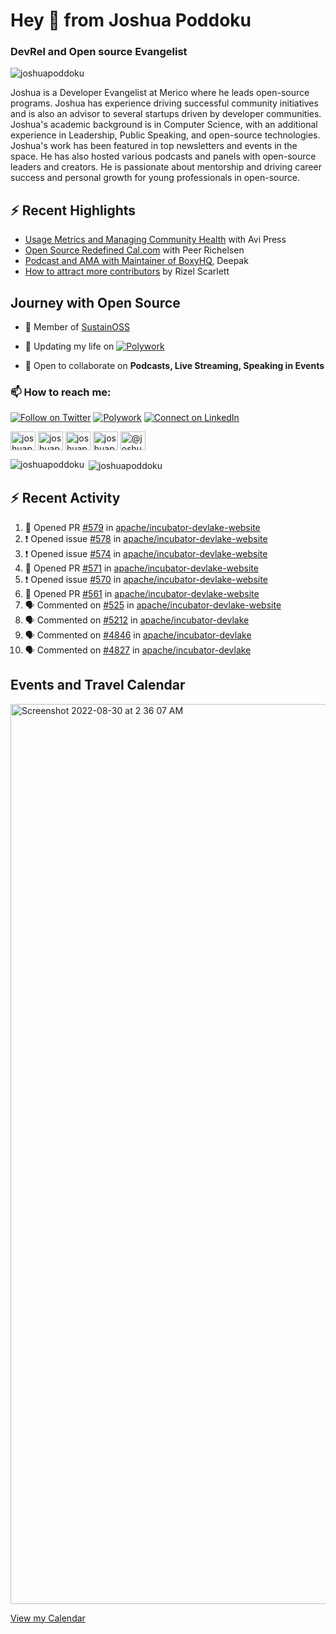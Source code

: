 <h1 align="left">Hey 👋 from Joshua Poddoku</h1>
<h3 align="left">DevRel and Open source Evangelist</h3>

<p align="left"> <img src="https://komarev.com/ghpvc/?username=joshuapoddoku&label=Profile%20views&color=0e75b6&style=flat" alt="joshuapoddoku" /> </p>

Joshua is a Developer Evangelist at Merico where he leads open-source programs. Joshua has experience driving successful community initiatives and is also an advisor to several startups driven by developer communities. Joshua's academic background is in Computer Science, with an additional experience in Leadership, Public Speaking, and open-source technologies. Joshua's work has been featured in top newsletters and events in the space. He has also hosted various podcasts and panels with open-source leaders and creators. He is passionate about mentorship and driving career success and personal growth for young professionals in open-source.

## :zap: Recent Highlights

- [Usage Metrics and Managing Community Health](https://www.youtube.com/watch?v=9-F_2GslGiE) with Avi Press
- [Open Source Redefined Cal.com](https://www.youtube.com/watch?v=HQ9jYOFfCg0) with Peer Richelsen
- [Podcast and AMA with Maintainer of BoxyHQ](https://www.youtube.com/watch?v=SCCBjOSLsK0), Deepak 
- [How to attract more contributors](https://www.youtube.com/watch?v=j-DjYOt6gOs) by Rizel Scarlett

## Journey with Open Source

- 🌱 Member of [SustainOSS](https://discourse.sustainoss.org/u/joshuapoddoku/summary)

- 📝 Updating my life on [![Polywork](https://img.shields.io/badge/--polywork?label=Polywork&logo=Polywork&style=social)](https://www.polywork.com/joshuapod)
 
- 💬 Open to collaborate on **Podcasts, Live Streaming, Speaking in Events**

### 📫 How to reach me:

[![Follow on Twitter](https://img.shields.io/badge/--twitter?label=Twitter&logo=Twitter&style=social)](https://twitter.com/JoshuaPoddoku)  [![Polywork](https://img.shields.io/badge/--polywork?label=Polywork&logo=Polywork&style=social)](https://www.polywork.com/joshuapod) [![Connect on LinkedIn](https://img.shields.io/badge/--linkedin?label=LinkedIn&logo=LinkedIn&style=social)](https://www.linkedin.com/in/joshuapod)


<p align="left">
<a href="https://codepen.io/joshuapoddoku" target="blank"><img align="center" src="https://cdn.jsdelivr.net/npm/simple-icons@3.0.1/icons/codepen.svg" alt="joshuapoddoku" height="30" width="40" /></a>
<a href="https://dev.to/joshuapoddoku" target="blank"><img align="center" src="https://cdn.jsdelivr.net/npm/simple-icons@3.0.1/icons/dev-dot-to.svg" alt="joshuapoddoku" height="30" width="40" /></a>
<a href="https://codesandbox.com/joshuapoddoku" target="blank"><img align="center" src="https://cdn.jsdelivr.net/npm/simple-icons@3.0.1/icons/codesandbox.svg" alt="joshuapoddoku" height="30" width="40" /></a>
<a href="https://instagram.com/the_wittymentor" target="blank"><img align="center" src="https://cdn.jsdelivr.net/npm/simple-icons@3.0.1/icons/instagram.svg" alt="joshuapoddoku" height="30" width="40" /></a>
<a href="https://medium.com/@joshuapod" target="blank"><img align="center" src="https://cdn.jsdelivr.net/npm/simple-icons@3.0.1/icons/medium.svg" alt="@joshuapod" height="30" width="40" /></a>
</p>


<p><img align="left" src="https://github-readme-stats.vercel.app/api/top-langs?username=joshuapoddoku&show_icons=true&locale=en&layout=compact" alt="joshuapoddoku" /></p>

<p>&nbsp;<img align="center" src="https://github-readme-stats.vercel.app/api?username=joshuapoddoku&show_icons=true&locale=en" alt="joshuapoddoku" /></p>

## :zap: Recent Activity

<!--START_SECTION:activity-->
1. 💪 Opened PR [#579](https://github.com/apache/incubator-devlake-website/pull/579) in [apache/incubator-devlake-website](https://github.com/apache/incubator-devlake-website)
2. ❗ Opened issue [#578](https://github.com/apache/incubator-devlake-website/issues/578) in [apache/incubator-devlake-website](https://github.com/apache/incubator-devlake-website)
3. ❗ Opened issue [#574](https://github.com/apache/incubator-devlake-website/issues/574) in [apache/incubator-devlake-website](https://github.com/apache/incubator-devlake-website)
4. 💪 Opened PR [#571](https://github.com/apache/incubator-devlake-website/pull/571) in [apache/incubator-devlake-website](https://github.com/apache/incubator-devlake-website)
5. ❗ Opened issue [#570](https://github.com/apache/incubator-devlake-website/issues/570) in [apache/incubator-devlake-website](https://github.com/apache/incubator-devlake-website)
6. 💪 Opened PR [#561](https://github.com/apache/incubator-devlake-website/pull/561) in [apache/incubator-devlake-website](https://github.com/apache/incubator-devlake-website)
7. 🗣 Commented on [#525](https://github.com/apache/incubator-devlake-website/pull/525#issuecomment-1558067381) in [apache/incubator-devlake-website](https://github.com/apache/incubator-devlake-website)
8. 🗣 Commented on [#5212](https://github.com/apache/incubator-devlake/issues/5212#issuecomment-1558065388) in [apache/incubator-devlake](https://github.com/apache/incubator-devlake)
9. 🗣 Commented on [#4846](https://github.com/apache/incubator-devlake/issues/4846#issuecomment-1509482145) in [apache/incubator-devlake](https://github.com/apache/incubator-devlake)
10. 🗣 Commented on [#4827](https://github.com/apache/incubator-devlake/issues/4827#issuecomment-1507634084) in [apache/incubator-devlake](https://github.com/apache/incubator-devlake)
<!--END_SECTION:activity-->

## Events and Travel Calendar
<img width="1440" alt="Screenshot 2022-08-30 at 2 36 07 AM" src="https://user-images.githubusercontent.com/31725457/187299035-79305247-dda2-4264-b352-17154d498cba.png">

[View my Calendar](https://calendar.google.com/calendar/embed?src=kn998onh29klft2csbbuh4qun0%40group.calendar.google.com&ctz=Asia%2FKolkata "@embed")
